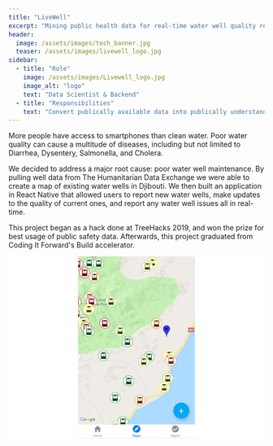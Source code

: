 ```yaml
---
title: "LiveWell"
excerpt: "Mining public health data for real-time water well quality reports."
header:
  image: /assets/images/tech_banner.jpg
  teaser: /assets/images/livewell_logo.jpg
sidebar:
  - title: "Role"
    image: /assets/images/Livewell_logo.jpg
    image_alt: "logo"
    text: "Data Scientist & Backend"
  - title: "Responsibilities"
    text: "Convert publically available data into publically understandable insights. Make database backend + app for live, crowdsourced, water quality information."
---
```


More people have access to smartphones than clean water. Poor water quality can cause a multitude of 
diseases, including but not limited to Diarrhea, Dysentery, Salmonella, and Cholera.

We decided to address a major root cause: poor water well maintenance. By pulling well data from The Humanitarian Data Exchange
we were able to create a map of existing water wells in Djibouti. 
We then built an application in React Native that allowed users to report new water wells, 
make updates to the quality of current ones, and report any water well issues all in real-time.

This project began as a hack done at TreeHacks 2019, and won the prize for best usage of public safety data.
Afterwards, this project graduated from Coding It Forward's Build accelerator.

![Livewell Map](/assets/images/livewell_map.jpg)